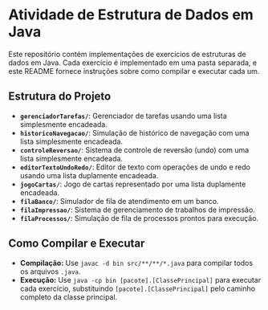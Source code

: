 # Atividade de Estrutura de Dados em Java

Este repositório contém implementações de exercícios de estruturas de dados em Java. 
Cada exercício é implementado em uma pasta separada, e este README fornece instruções sobre como compilar e executar cada um.

## Estrutura do Projeto

- **`gerenciadorTarefas/`**: Gerenciador de tarefas usando uma lista simplesmente encadeada.
- **`historicoNavegacao/`**: Simulação de histórico de navegação com uma lista simplesmente encadeada.
- **`controleReversao/`**: Sistema de controle de reversão (undo) com uma lista simplesmente encadeada.
- **`editorTextoUndoRedo/`**: Editor de texto com operações de undo e redo usando uma lista duplamente encadeada.
- **`jogoCartas/`**: Jogo de cartas representado por uma lista duplamente encadeada.
- **`filaBanco/`**: Simulador de fila de atendimento em um banco.
- **`filaImpressao/`**: Sistema de gerenciamento de trabalhos de impressão.
- **`filaProcessos/`**: Simulação de fila de processos prontos para execução.

## Como Compilar e Executar

- **Compilação:** Use `javac -d bin src/**/**/*.java` para compilar todos os arquivos `.java`.
- **Execução:** Use `java -cp bin [pacote].[ClassePrincipal]` para executar cada exercício, substituindo `[pacote].[ClassePrincipal]` pelo caminho completo da classe principal.
